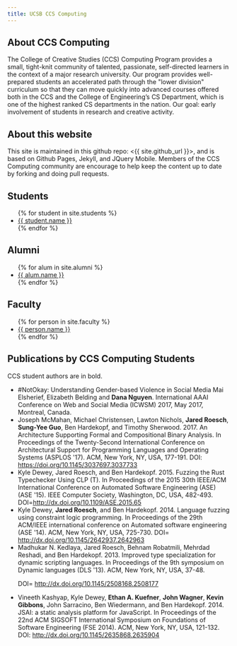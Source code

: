 ```yaml
---
title: UCSB CCS Computing
---
```


<div id="about" data-role="collapsible" data-collapsed="true" markdown="1">
<h2>About CCS Computing</h2>

The College of Creative Studies (CCS) Computing Program provides a small, tight-knit community of talented, passionate, self-directed learners in the context of a major research university. Our program provides well-prepared students an accelerated path through the "lower division" curriculum so that they can move quickly into advanced courses offered both in the CCS and the College of Engineering’s CS Department, which is one of the highest ranked CS departments in the nation. Our goal: early involvement of students in research and creative activity.

</div>

<div id="about" data-role="collapsible" data-collapsed="true" markdown="1">
<h2>About this website</h2>
This site is maintained in this github repo: <{{ site.github_url }}>, and is based on Github Pages, Jekyll, and JQuery Mobile.   Members of the CCS Computing community are encourage to help keep the content up to date by forking and doing pull requests. 
</div>


<div id="students" data-role="collapsible" data-collapsed="false">
  <h2>Students</h2>
  <ul>
   {% for student in site.students %}
     <li {% if student.indent %} class="indent" {% endif %}><a href="{{student.url}}">{{ student.name }}</a></li>
   {% endfor %}
  </ul>
</div>

<div id="alumni" data-role="collapsible" data-collapsed="false">
  <h2>Alumni</h2>
  <ul>
   {% for alum in site.alumni %}
     <li {% if alum.indent %} class="indent" {% endif %}><a href="{{alum.url}}">{{ alum.name }}</a></li>
   {% endfor %}
  </ul>
</div>



<div id="faculty" data-role="collapsible" data-collapsed="false">
  <h2>Faculty</h2>
  <ul>
   {% for person in site.faculty %}
     <li {% if person.indent %} class="indent" {% endif %}><a href="{{person.url}}">{{ person.name }}</a></li>
   {% endfor %}
  </ul>
</div>

<div id="publications" data-role="collapsible" data-collapsed="false">
  <h2>Publications by CCS Computing Students</h2>
  <p>CCS student authors are in bold.</p>
  <ul>
  <li>#NotOkay: Understanding Gender-based Violence in Social Media
  Mai Elsherief, Elizabeth Belding and <b>Dana Nguyen</b>.    International AAAI Conference on Web and Social Media (ICWSM) 2017, May 2017, Montreal, Canada.</li>
    <li>Joseph McMahan, Michael Christensen, Lawton Nichols, <b>Jared Roesch</b>, <b>Sung-Yee Guo</b>, Ben Hardekopf, and Timothy Sherwood. 2017. An Architecture Supporting Formal and Compositional Binary Analysis. In Proceedings of the Twenty-Second International Conference on Architectural Support for Programming Languages and Operating Systems (ASPLOS '17). ACM, New York, NY, USA, 177-191. DOI: <a href="https://doi.org/10.1145/3037697.3037733">https://doi.org/10.1145/3037697.3037733</a></li>

<li>
Kyle Dewey, Jared Roesch, and Ben Hardekopf. 2015. Fuzzing the Rust Typechecker Using CLP (T). In Proceedings of the 2015 30th IEEE/ACM International Conference on Automated Software Engineering (ASE) (ASE '15). IEEE Computer Society, Washington, DC, USA, 482-493. DOI=<a href="http://dx.doi.org/10.1109/ASE.2015.65">http://dx.doi.org/10.1109/ASE.2015.65</a>
</li>


<li>Kyle Dewey, <b>Jared Roesch</b>, and Ben Hardekopf. 2014. Language fuzzing using constraint logic programming. In Proceedings of the 29th ACM/IEEE international conference on Automated software engineering (ASE '14). ACM, New York, NY, USA, 725-730. DOI=<a href="http://dx.doi.org/10.1145/2642937.2642963">
http://dx.doi.org/10.1145/2642937.2642963</a></li>

<li>
Madhukar N. Kedlaya, Jared Roesch, Behnam Robatmili, Mehrdad Reshadi, and Ben Hardekopf. 2013. Improved type specialization for dynamic scripting languages. In Proceedings of the 9th symposium on Dynamic languages (DLS '13). ACM, New York, NY, USA, 37-48.

DOI=
<a href="http://dx.doi.org/10.1145/2508168.2508177">
http://dx.doi.org/10.1145/2508168.2508177
</a>

</li>


<li>
Vineeth Kashyap, Kyle Dewey, <b>Ethan A. Kuefner</b>, <b>John Wagner</b>, <b>Kevin Gibbons</b>, John Sarracino, Ben Wiedermann, and Ben Hardekopf. 2014. JSAI: a static analysis platform for JavaScript. In Proceedings of the 22nd ACM SIGSOFT International Symposium on Foundations of Software Engineering (FSE 2014). ACM, New York, NY, USA, 121-132.
DOI:
<a href="http://dx.doi.org/10.1145/2635868.2635904">
http://dx.doi.org/10.1145/2635868.2635904
</a>

</li>

  </ul>
</div>


<!--

<div id="topics" data-role="collapsible" data-collapsed="false">
  <h2>Topics</h2>
  <ul>
   {% for topic in site.topics %}
     <li {% if topic.indent %} class="indent" {% endif %}><a href="{{topic.url}}">{{ topic.topic }}</a>&mdash;{{topic.desc}}</li>
   {% endfor %}
  </ul>
</div>


<div id="resources" data-role="collapsible" data-collapsed="false">
  <h2>Resources</h2>
  <ul>
   {% for topic in site.resources %}
     <li {% if topic.indent %} class="indent" {% endif %}><a href="{{topic.url}}">{{ topic.topic }}</a>&mdash;{{topic.desc}}</li>
   {% endfor %}
  </ul>
</div>

-->